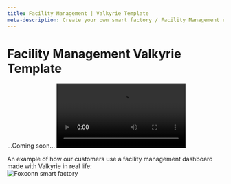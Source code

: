 ```yaml
---
title: Facility Management | Valkyrie Template
meta-description: Create your own smart factory / Facility Management enterprise application using our ready-made template
---
```


# Facility Management Valkyrie Template

...Coming soon...
![Car manufacturing robots 3D](https://cdn2.talansoft.com/ftp/img/facility-management/20210825_vlk_car_manufacturing_robots.mp4)

An example of how our customers use a facility management dashboard made with Valkyrie in real life:  
![Foxconn smart factory](https://cdn2.talansoft.com/ftp/img/facility-management/foxconn-smart-factory.jpg)
